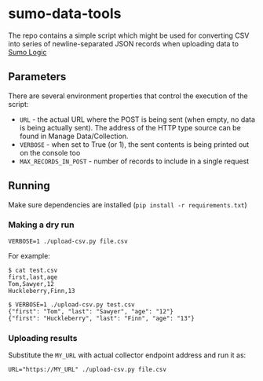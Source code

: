 # sumo-data-tools
The repo contains a simple script which might be used for converting CSV into series of newline-separated
JSON records when uploading data to [Sumo Logic](https://sumologic.com)

## Parameters

There are several environment properties that control the execution of the script:

* `URL` - the actual URL where the POST is being sent (when empty, no data is being actually sent). The address 
of the HTTP type source can be found in Manage Data/Collection.
* `VERBOSE` - when set to True (or 1), the sent contents is being printed out on the console too
* `MAX_RECORDS_IN_POST` - number of records to include in a single request

## Running

Make sure dependencies are installed (`pip install -r requirements.txt`) 

### Making a dry run

`VERBOSE=1 ./upload-csv.py file.csv`

For example:

```
$ cat test.csv
first,last,age
Tom,Sawyer,12
Huckleberry,Finn,13

$ VERBOSE=1 ./upload-csv.py test.csv
{"first": "Tom", "last": "Sawyer", "age": "12"}
{"first": "Huckleberry", "last": "Finn", "age": "13"}
```

### Uploading results

Substitute the `MY_URL` with actual collector endpoint address and run it as:

`URL="https://MY_URL" ./upload-csv.py file.csv`



